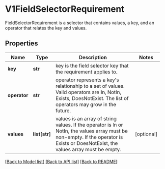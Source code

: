 # V1FieldSelectorRequirement

FieldSelectorRequirement is a selector that contains values, a key, and an operator that relates the key and values.

## Properties
Name | Type | Description | Notes
------------ | ------------- | ------------- | -------------
**key** | **str** | key is the field selector key that the requirement applies to. | 
**operator** | **str** | operator represents a key&#39;s relationship to a set of values. Valid operators are In, NotIn, Exists, DoesNotExist. The list of operators may grow in the future. | 
**values** | **list[str]** | values is an array of string values. If the operator is In or NotIn, the values array must be non-empty. If the operator is Exists or DoesNotExist, the values array must be empty. | [optional] 

[[Back to Model list]](../README.md#documentation-for-models) [[Back to API list]](../README.md#documentation-for-api-endpoints) [[Back to README]](../README.md)


